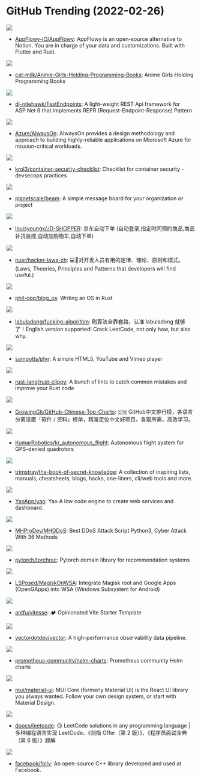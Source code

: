 # GitHub Trending (2022-02-26)

![](https://img.shields.io/badge/Rust-New%2061-green?style=flat-square&logo=appveyor)
- [AppFlowy-IO/AppFlowy](https://github.com/AppFlowy-IO/AppFlowy): AppFlowy is an open-source alternative to Notion. You are in charge of your data and customizations. Built with Flutter and Rust.

![](https://img.shields.io/badge/none-New%20286-green?style=flat-square&logo=appveyor)
- [cat-milk/Anime-Girls-Holding-Programming-Books](https://github.com/cat-milk/Anime-Girls-Holding-Programming-Books): Anime Girls Holding Programming Books

![](https://img.shields.io/badge/C%23-New%20107-green?style=flat-square&logo=appveyor)
- [dj-nitehawk/FastEndpoints](https://github.com/dj-nitehawk/FastEndpoints): A light-weight REST Api framework for ASP.Net 6 that implements REPR (Request-Endpoint-Response) Pattern

![](https://img.shields.io/badge/none-New%2017-green?style=flat-square&logo=appveyor)
- [Azure/AlwaysOn](https://github.com/Azure/AlwaysOn): AlwaysOn provides a design methodology and approach to building highly-reliable applications on Microsoft Azure for mission-critical workloads.

![](https://img.shields.io/badge/none-New%2024-green?style=flat-square&logo=appveyor)
- [krol3/container-security-checklist](https://github.com/krol3/container-security-checklist): Checklist for container security - devsecops practices

![](https://img.shields.io/badge/TypeScript-New%20233-green?style=flat-square&logo=appveyor)
- [planetscale/beam](https://github.com/planetscale/beam): A simple message board for your organization or project

![](https://img.shields.io/badge/Python-New%20131-green?style=flat-square&logo=appveyor)
- [louisyoungx/JD-SHOPPER](https://github.com/louisyoungx/JD-SHOPPER): 京东自动下单 (自动登录,指定时间预约商品,商品补货监控,自动加购物车,自动下单)

![](https://img.shields.io/badge/none-New%20224-green?style=flat-square&logo=appveyor)
- [nusr/hacker-laws-zh](https://github.com/nusr/hacker-laws-zh): 💻📖对开发人员有用的定律、理论、原则和模式。(Laws, Theories, Principles and Patterns that developers will find useful.)

![](https://img.shields.io/badge/HTML-New%20180-green?style=flat-square&logo=appveyor)
- [phil-opp/blog_os](https://github.com/phil-opp/blog_os): Writing an OS in Rust

![](https://img.shields.io/badge/Markdown-New%20132-green?style=flat-square&logo=appveyor)
- [labuladong/fucking-algorithm](https://github.com/labuladong/fucking-algorithm): 刷算法全靠套路，认准 labuladong 就够了！English version supported! Crack LeetCode, not only how, but also why.

![](https://img.shields.io/badge/JavaScript-New%2053-green?style=flat-square&logo=appveyor)
- [sampotts/plyr](https://github.com/sampotts/plyr): A simple HTML5, YouTube and Vimeo player

![](https://img.shields.io/badge/Rust-New%2010-green?style=flat-square&logo=appveyor)
- [rust-lang/rust-clippy](https://github.com/rust-lang/rust-clippy): A bunch of lints to catch common mistakes and improve your Rust code

![](https://img.shields.io/badge/Java-New%2044-green?style=flat-square&logo=appveyor)
- [GrowingGit/GitHub-Chinese-Top-Charts](https://github.com/GrowingGit/GitHub-Chinese-Top-Charts): 🇨🇳 GitHub中文排行榜，各语言分离设置「软件 / 资料」榜单，精准定位中文好项目。各取所需，高效学习。

![](https://img.shields.io/badge/C%2B%2B-New%2091-green?style=flat-square&logo=appveyor)
- [KumarRobotics/kr_autonomous_flight](https://github.com/KumarRobotics/kr_autonomous_flight): Autonomous flight system for GPS-denied quadrotors

![](https://img.shields.io/badge/none-New%20121-green?style=flat-square&logo=appveyor)
- [trimstray/the-book-of-secret-knowledge](https://github.com/trimstray/the-book-of-secret-knowledge): A collection of inspiring lists, manuals, cheatsheets, blogs, hacks, one-liners, cli/web tools and more.

![](https://img.shields.io/badge/Go-New%20198-green?style=flat-square&logo=appveyor)
- [YaoApp/yao](https://github.com/YaoApp/yao): Yao A low code engine to create web services and dashboard.

![](https://img.shields.io/badge/Python-New%2019-green?style=flat-square&logo=appveyor)
- [MHProDev/MHDDoS](https://github.com/MHProDev/MHDDoS): Best DDoS Attack Script Python3, Cyber Attack With 36 Methods

![](https://img.shields.io/badge/Python-New%2037-green?style=flat-square&logo=appveyor)
- [pytorch/torchrec](https://github.com/pytorch/torchrec): Pytorch domain library for recommendation systems

![](https://img.shields.io/badge/none-New%20143-green?style=flat-square&logo=appveyor)
- [LSPosed/MagiskOnWSA](https://github.com/LSPosed/MagiskOnWSA): Integrate Magisk root and Google Apps (OpenGApps) into WSA (Windows Subsystem for Android)

![](https://img.shields.io/badge/TypeScript-New%2025-green?style=flat-square&logo=appveyor)
- [antfu/vitesse](https://github.com/antfu/vitesse): 🏕 Opinionated Vite Starter Template

![](https://img.shields.io/badge/Rust-New%208-green?style=flat-square&logo=appveyor)
- [vectordotdev/vector](https://github.com/vectordotdev/vector): A high-performance observability data pipeline.

![](https://img.shields.io/badge/Mustache-New%2013-green?style=flat-square&logo=appveyor)
- [prometheus-community/helm-charts](https://github.com/prometheus-community/helm-charts): Prometheus community Helm charts

![](https://img.shields.io/badge/JavaScript-New%2036-green?style=flat-square&logo=appveyor)
- [mui/material-ui](https://github.com/mui/material-ui): MUI Core (formerly Material UI) is the React UI library you always wanted. Follow your own design system, or start with Material Design.

![](https://img.shields.io/badge/Java-New%2016-green?style=flat-square&logo=appveyor)
- [doocs/leetcode](https://github.com/doocs/leetcode): 😏 LeetCode solutions in any programming language | 多种编程语言实现 LeetCode、《剑指 Offer（第 2 版）》、《程序员面试金典（第 6 版）》题解

![](https://img.shields.io/badge/C%2B%2B-New%2065-green?style=flat-square&logo=appveyor)
- [facebook/folly](https://github.com/facebook/folly): An open-source C++ library developed and used at Facebook.

